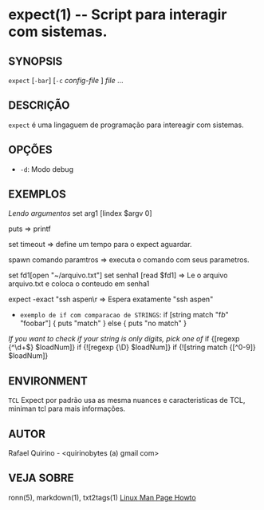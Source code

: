 expect(1) -- Script para interagir com sistemas.
===============================================


SYNOPSIS
--------

`expect` [`-bar`] [`-c` *config-file* ] *file* ...

DESCRIÇÃO
---------

`expect` é uma lingaguem de programação para intereagir com sistemas.

OPÇÕES
------

* `-d`:
  Modo debug

EXEMPLOS
--------

*Lendo argumentos*
set arg1 [lindex $argv 0]


puts => printf

set timeout => define um tempo para o expect aguardar.

spawn comando paramtros => executa o comando com seus parametros.

set fd1[open "~/arquivo.txt"]
set senha1 [read $fd1]				=> Le o arquivo arquivo.txt e coloca o conteudo em senha1

expect -exact "ssh aspen\r   => Espera exatamente "ssh aspen"

* `exemplo de if com comparacao de STRINGS`:
if [string match "f*b*" "foobar"] {
    puts "match"
} else {
    puts "no match"
}


*If you want to check if your string is only digits, pick one of*
if {[regexp {^\d+$} $loadNum]}
if {![regexp {\D} $loadNum]}
if {![string match {[^0-9]} $loadNum]}


ENVIRONMENT
-----------

`TCL`
	Expect por padrão usa as mesma nuances e caracteristicas de TCL, miniman tcl para mais informações.

AUTOR
-----

Rafael Quirino - <quirinobytes (a) gmail com>

VEJA SOBRE
----------

ronn(5), markdown(1), txt2tags(1) [Linux Man Page Howto](
http://www.schweikhardt.net/man_page_howto.html)
